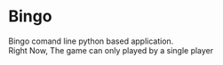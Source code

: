 # Bingo
Bingo comand line python based application.                                                                         
Right Now, The game can only played by a single player 
